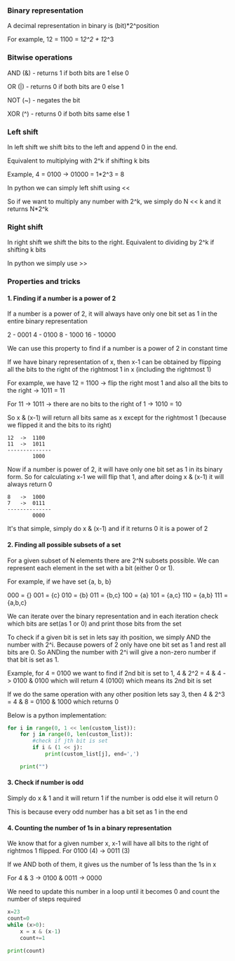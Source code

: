### Binary representation

A decimal representation in binary is (bit)*2^position

For example, 12 = 1100 = 1*2^2 + 1*2^3

### Bitwise operations

AND (&) - returns 1 if both bits are 1 else 0

OR (|) - returns 0 if both bits are 0 else 1

NOT (~) - negates the bit

XOR (^) - returns 0 if both bits same else 1

### Left shift

In left shift we shift bits to the left and append 0 in the end. 

Equivalent to multiplying with 2^k if shifting k bits

Example, 4 = 0100 -> 01000 = 1*2^3 = 8

In python we can simply left shift using <<

So if we want to multiply any number with 2^k, we simply do N << k and it returns N*2^k

### Right shift

In right shift we shift the bits to the right. Equivalent to dividing by 2^k if shifting k bits

In python we simply use >>

### Properties and tricks

#### 1. Finding if a number is a power of 2

If a number is a power of 2, it will always have only one bit set as 1 in the entire binary representation

2 - 0001
4 - 0100
8 - 1000
16 - 10000

We can use this property to find if a number is a power of 2 in constant time

If we have binary representation of x, then x-1 can be obtained by flipping all the bits to the right of the rightmost 1 in x (including the rightmost 1)

For example, we have 12 = 1100 -> flip the right most 1 and also all the bits to the right -> 1011 = 11
    
For 11 -> 1011 -> there are no bits to the right of 1 -> 1010 = 10

So x & (x-1) will return all bits same as x except for the rightmost 1 (because we flipped it and the bits to its right)

    12  ->  1100
    11  ->  1011
    --------------
            1000

Now if a number is power of 2, it will have only one bit set as 1 in its binary form. So for calculating x-1 we will flip that 1, and after doing x & (x-1) it will always return 0

    8   ->  1000
    7   ->  0111
    --------------
            0000

It's that simple, simply do x & (x-1) and if it returns 0 it is a power of 2


#### 2. Finding all possible subsets of a set

For a given subset of N elements there are 2^N subsets possible. We can represent each element in the set with a bit (either 0 or 1).

For example, if we have set {a, b, b}

000 = {}
001 = {c}
010 = {b}
011 = {b,c}
100 = {a}
101 = {a,c}
110 = {a,b}
111 = {a,b,c}

We can iterate over the binary representation and in each iteration check which bits are set(as 1 or 0) and print those bits from the set

To check if a given bit is set in lets say ith position, we simply AND the number with 2^i. Because powers of 2 only have one bit set as 1 and rest all bits are 0. So ANDing the number with 2^i will give a non-zero number if that bit is set as 1.

Example, for 4 = 0100 we want to find if 2nd bit is set to 1, 4 & 2^2 = 4 & 4 -> 0100 & 0100 which will return 4 (0100) which means its 2nd bit is set

If we do the same operation with any other position lets say 3, then 4 & 2^3 = 4 & 8 = 0100 & 1000 which returns 0

Below is a python implementation:

```python
for i in range(0, 1 << len(custom_list)):
    for j in range(0, len(custom_list)):
        #check if jth bit is set
        if i & (1 << j):
            print(custom_list[j], end=',')

    print("")
```

#### 3. Check if number is odd

Simply do x & 1 and it will return 1 if the number is odd else it will return 0

This is because every odd number has a bit set as 1 in the end

#### 4. Counting the number of 1s in a binary representation

We know that for a given number x, x-1 will have all bits to the right of rightmos 1 flipped. For 0100 (4) -> 0011 (3)

If we AND both of them, it gives us the number of 1s less than the 1s in x

For 4 & 3 -> 0100 & 0011 -> 0000

We need to update this number in a loop until it becomes 0 and count the number of steps required

```python
x=23
count=0
while (x>0):
    x = x & (x-1)
    count+=1

print(count)
```


